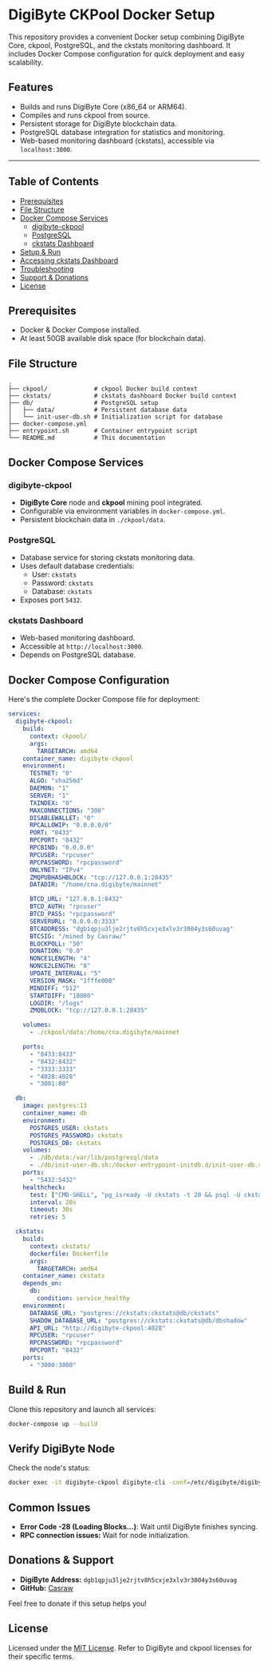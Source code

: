 # DigiByte CKPool Docker Setup

This repository provides a convenient Docker setup combining DigiByte Core, ckpool, PostgreSQL, and the ckstats monitoring dashboard. It includes Docker Compose configuration for quick deployment and easy scalability.

## Features

- Builds and runs DigiByte Core (x86_64 or ARM64).
- Compiles and runs ckpool from source.
- Persistent storage for DigiByte blockchain data.
- PostgreSQL database integration for statistics and monitoring.
- Web-based monitoring dashboard (ckstats), accessible via `localhost:3000`.

---

## Table of Contents

- [Prerequisites](#prerequisites)
- [File Structure](#file-structure)
- [Docker Compose Services](#docker-compose-services)
  - [digibyte-ckpool](#digibyte-ckpool)
  - [PostgreSQL](#postgresql)
  - [ckstats Dashboard](#ckstats-dashboard)
- [Setup & Run](#build--run)
- [Accessing ckstats Dashboard](#accessing-the-ckstats-dashboard)
- [Troubleshooting](#common-issues)
- [Support & Donations](#support--donations)
- [License](#license)

## Prerequisites

- Docker & Docker Compose installed.
- At least 50GB available disk space (for blockchain data).

## File Structure

```plaintext
.
├── ckpool/             # ckpool Docker build context
├── ckstats/            # ckstats dashboard Docker build context
├── db/                 # PostgreSQL setup
│   ├── data/           # Persistent database data
│   └── init-user-db.sh # Initialization script for database
├── docker-compose.yml
├── entrypoint.sh       # Container entrypoint script
└── README.md           # This documentation
```

## Docker Compose Services

### digibyte-ckpool
- **DigiByte Core** node and **ckpool** mining pool integrated.
- Configurable via environment variables in `docker-compose.yml`.
- Persistent blockchain data in `./ckpool/data`.

### PostgreSQL
- Database service for storing ckstats monitoring data.
- Uses default database credentials:
  - User: `ckstats`
  - Password: `ckstats`
  - Database: `ckstats`
- Exposes port `5432`.

### ckstats Dashboard
- Web-based monitoring dashboard.
- Accessible at `http://localhost:3000`.
- Depends on PostgreSQL database.

## Docker Compose Configuration

Here's the complete Docker Compose file for deployment:

```yaml
services:
  digibyte-ckpool:
    build:
      context: ckpool/
      args:
        TARGETARCH: amd64
    container_name: digibyte-ckpool
    environment:
      TESTNET: "0"
      ALGO: "sha256d"
      DAEMON: "1"
      SERVER: "1"
      TXINDEX: "0"
      MAXCONNECTIONS: "300"
      DISABLEWALLET: "0"
      RPCALLOWIP: "0.0.0.0/0"
      PORT: "8433"
      RPCPORT: "8432"
      RPCBIND: "0.0.0.0"
      RPCUSER: "rpcuser"
      RPCPASSWORD: "rpcpassword"
      ONLYNET: "IPv4"
      ZMQPUBHASHBLOCK: "tcp://127.0.0.1:28435"
      DATADIR: "/home/cna.digibyte/mainnet"

      BTCD_URL: "127.0.0.1:8432"
      BTCD_AUTH: "rpcuser"
      BTCD_PASS: "rpcpassword"
      SERVERURL: "0.0.0.0:3333"
      BTCADDRESS: "dgb1qpju3lje2rjtv8h5cxje3xlv3r3004y3s60uvag"
      BTCSIG: "/mined by Casraw/"
      BLOCKPOLL: "50"
      DONATION: "0.0"
      NONCE1LENGTH: "4"
      NONCE2LENGTH: "8"
      UPDATE_INTERVAL: "5"
      VERSION_MASK: "1fffe000"
      MINDIFF: "512"
      STARTDIFF: "10000"
      LOGDIR: "/logs"
      ZMQBLOCK: "tcp://127.0.0.1:28435"

    volumes:
      - ./ckpool/data:/home/cna.digibyte/mainnet

    ports:
      - "8433:8433"
      - "8432:8432"
      - "3333:3333"
      - "4028:4028"
      - "3001:80"

  db:
    image: postgres:13
    container_name: db
    environment:
      POSTGRES_USER: ckstats
      POSTGRES_PASSWORD: ckstats
      POSTGRES_DB: ckstats
    volumes:
      - ./db/data:/var/lib/postgresql/data
      - ./db/init-user-db.sh:/docker-entrypoint-initdb.d/init-user-db.sh
    ports:
      - "5432:5432"
    healthcheck:
      test: ["CMD-SHELL", "pg_isready -U ckstats -t 20 && psql -U ckstats -d dbshadow -c 'SELECT 1' >/dev/null 2>&1"]
      interval: 20s
      timeout: 30s
      retries: 5

  ckstats:
    build:
      context: ckstats/
      dockerfile: Dockerfile
      args:
        TARGETARCH: amd64
    container_name: ckstats
    depends_on:
      db:
        condition: service_healthy
    environment:
      DATABASE_URL: "postgres://ckstats:ckstats@db/ckstats"
      SHADOW_DATABASE_URL: "postgres://ckstats:ckstats@db/dbshadow"
      API_URL: "http://digibyte-ckpool:4028"
      RPCUSER: "rpcuser"
      RPCPASSWORD: "rpcpassword"
      RPCPORT: "8432"
    ports:
      - "3000:3000"
```

## Build & Run

Clone this repository and launch all services:

```bash
docker-compose up --build
```

## Verify DigiByte Node

Check the node's status:

```bash
docker exec -it digibyte-ckpool digibyte-cli -conf=/etc/digibyte/digibyte.conf getblockchaininfo
```

## Common Issues

- **Error Code -28 (Loading Blocks...)**: Wait until DigiByte finishes syncing.
- **RPC connection issues:** Wait for node initialization.

## Donations & Support

- **DigiByte Address:** `dgb1qpju3lje2rjtv8h5cxje3xlv3r3004y3s60uvag`
- **GitHub:** [Casraw](https://github.com/Casraw/)

Feel free to donate if this setup helps you!

## License

Licensed under the [MIT License](https://opensource.org/licenses/MIT).
Refer to DigiByte and ckpool licenses for their specific terms.
